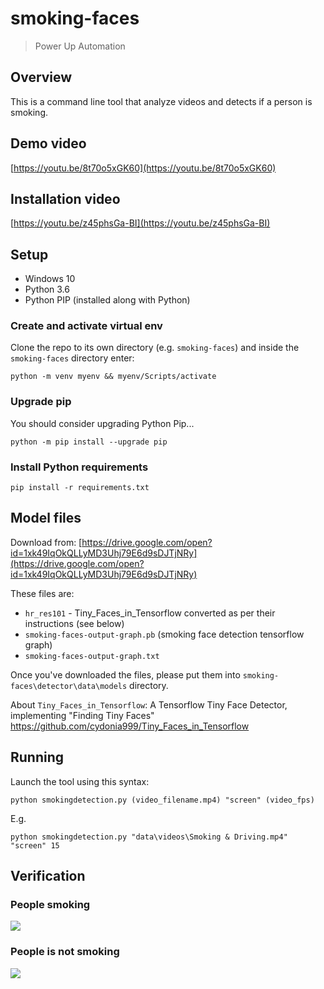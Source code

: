 # smoking-faces
> Power Up Automation

## Overview

This is a command line tool that analyze videos and detects if a person is smoking.

## Demo video

[https://youtu.be/8t70o5xGK60](https://youtu.be/8t70o5xGK60)

## Installation video

[https://youtu.be/z45phsGa-BI](https://youtu.be/z45phsGa-BI)

## Setup

- Windows 10
- Python 3.6
- Python PIP (installed along with Python)

### Create and activate virtual env

Clone the repo to its own directory (e.g. `smoking-faces`) and inside the `smoking-faces` directory enter:

    python -m venv myenv && myenv/Scripts/activate

### Upgrade pip

You should consider upgrading Python Pip... 

    python -m pip install --upgrade pip

### Install Python requirements

    pip install -r requirements.txt

## Model files

Download from: [https://drive.google.com/open?id=1xk49IqOkQLLyMD3Uhj79E6d9sDJTjNRy](https://drive.google.com/open?id=1xk49IqOkQLLyMD3Uhj79E6d9sDJTjNRy)

These files are:

- `hr_res101` - Tiny_Faces_in_Tensorflow converted as per their instructions (see below)
- `smoking-faces-output-graph.pb` (smoking face detection tensorflow graph)
- `smoking-faces-output-graph.txt`

Once you've downloaded the files, please put them into `smoking-faces\detector\data\models` directory.

About `Tiny_Faces_in_Tensorflow`: A Tensorflow Tiny Face Detector, implementing "Finding Tiny Faces" https://github.com/cydonia999/Tiny_Faces_in_Tensorflow

## Running

Launch the tool using this syntax:

    python smokingdetection.py (video_filename.mp4) "screen" (video_fps)

E.g.

    python smokingdetection.py "data\videos\Smoking & Driving.mp4" "screen" 15

## Verification

### People smoking

<img src="doc/vlcsnap-2018-08-28-11h28m41s402.png">

### People is not smoking

<img src="doc/vlcsnap-2018-08-28-11h29m33s930.png">
